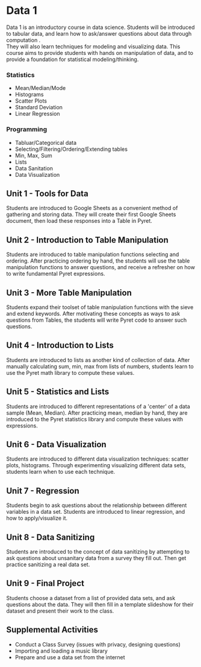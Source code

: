 # Data 1

Data 1 is an introductory course in data science.  Students
will be introduced to tabular data, and learn how to 
ask/answer questions about data through computation .  
They will also learn techniques for modeling and visualizing data.
This course aims to provide students with hands on manipulation
of data, and to provide a foundation for statistical modeling/thinking.

### Statistics
 - Mean/Median/Mode
 - Histograms
 - Scatter Plots
 - Standard Deviation
 - Linear Regression

### Programming
 - Tabluar/Categorical data
 - Selecting/Filtering/Ordering/Extending tables
 - Min, Max, Sum
 - Lists
 - Data Sanitation
 - Data Visualization

## Unit 1 - Tools for Data

Students are introduced to Google Sheets as a 
convenient method of gathering and storing data.  They will 
create their first Google Sheets document, then load
 these responses into a Table in Pyret.

## Unit 2 - Introduction to Table Manipulation

Students are introduced to table manipulation functions  selecting and
ordering.  After practicing ordering by hand,
the students will use the table manipulation 
functions to answer questions, and receive a refresher on how
to write fundamental Pyret expressions.

## Unit 3 - More Table Manipulation

Students expand their toolset of table manipulation functions 
with the sieve and extend keywords.  After motivating these
concepts as ways to ask questions from Tables, the students
will write Pyret code to answer such questions.

## Unit 4 - Introduction to Lists

Students are introduced to lists as another kind of 
collection of data.  After manually calculating
sum, min, max from lists of numbers, students learn
to use the Pyret math library to compute these
values.

## Unit 5 - Statistics and Lists

Students are introduced to different representations of a 'center' of
a data sample (Mean, Median).  After practicing mean, median
by hand, they are introduced to the Pyret statistics library 
and compute these values with expressions.

## Unit 6 - Data Visualization

Students are introduced to different data visualization techniques:
scatter plots, histograms.  Through experimenting visualizing different
data sets, students learn when to use each technique.

## Unit 7 - Regression

Students begin to ask questions about the relationship between different
variables in a data set.  Students are introduced to linear regression,
and how to apply/visualize it.

## Unit 8 - Data Sanitizing
Students are introduced to the concept of data sanitizing by
attempting to ask questions about unsanitary data from a survey they
fill out.  Then get practice sanitizing a real data set.

## Unit 9 - Final Project
Students choose a dataset from a list of provided data sets, and
ask questions about the data.  They will then fill in a template
slideshow for their dataset and present their work to the class.

## Supplemental Activities
 - Conduct a Class Survey (issues with privacy, designing questions)
 - Importing and loading a music library
 - Prepare and use a data set from the internet

